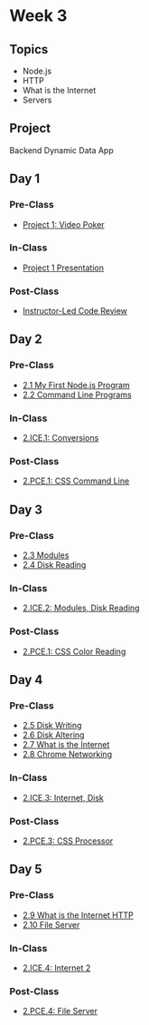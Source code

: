 # Week 3

## Topics

* Node.js
* HTTP
* What is the Internet
* Servers

## Project

Backend Dynamic Data App

## Day 1

### Pre-Class

* [Project 1: Video Poker](../../projects/project-1-video-poker.md)

### In-Class

* [Project 1 Presentation](../../projects/project-1-video-poker.md)

### Post-Class

* [Instructor-Led Code Review](../../course-logistics/course-methodology.md#instructor-led-code-review)

## **Day 2**

### Pre-Class

* [2.1 My First Node.js Program](../../2-back-end-basics/2-1-my-first-node-program.md)
* [2.2 Command Line Programs](../../2-back-end-basics/2-2-command-line-programs.md)

### **In-Class**

* [2.ICE.1: Conversions](../../2-back-end-basics/2.ice-in-class-exercises/2.ice.1-conversions.md)

### Post-Class

* [2.PCE.1: CSS Command Line](../../2-back-end-basics/2.pce-post-class-exercises/2.pce.1-css-command-line.md)

## Day 3

### Pre-Class

* [2.3 Modules](../../2-back-end-basics/2.3-modules.md)
* [2.4 Disk Reading](../../2-back-end-basics/2-3-disk-storage.md)

### In-Class

* [2.ICE.2: Modules, Disk Reading](../../2-back-end-basics/2.ice-in-class-exercises/2.ice.2-modules.md)

### Post-Class

* [2.PCE.1: CSS Color Reading](../../2-back-end-basics/2.pce-post-class-exercises/2.pce.1-css-command-line.md)

## Day 4

### Pre-Class

* [2.5 Disk Writing](../../2-back-end-basics/2.4-disk-writing.md)
* [2.6 Disk Altering](../../2-back-end-basics/2.6-altering-disk-files.md)
* [2.7 What is the Internet](../../2-back-end-basics/2.6-what-is-the-internet-2.md)
* [2.8 Chrome Networking](../../2-back-end-basics/2.8-chrome-networking.md)

### In-Class

* [2.ICE.3: Internet, Disk](../../2-back-end-basics/2.ice-in-class-exercises/2.ice.3-internet.md)

### Post-Class

* [2.PCE.3: CSS Processor](../../2-back-end-basics/2.pce-post-class-exercises/2.pce.3-css-processor.md)

## Day 5

### Pre-Class

* [2.9 What is the Internet HTTP](../../2-back-end-basics/2-4-what-is-the-internet.md)
* [2.10 File Server](../../2-back-end-basics/2.9-file-server.md)

### **In-Class**

* [2.ICE.4: Internet 2](../../2-back-end-basics/2.ice-in-class-exercises/2.ice.4-internet-2.md)

### Post-Class

* [2.PCE.4: File Server](../../2-back-end-basics/2.pce-post-class-exercises/2.pce.4-file-server.md)

## 

